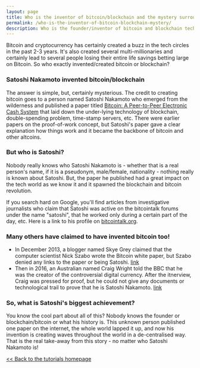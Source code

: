 ```yaml
---
layout: page
title: Who is the inventor of bitcoin/blockchain and the mystery surrounding it
permalink: /who-is-the-inventor-of-bitcoin-blockchain-mystery/
description: Who is the founder/inventor of bitcoin and blockchain technology? Who is Satoshi Nakamoto and what is the mystery surrounding him? 
---
```


Bitcoin and cryptocurrency has certainly created a buzz in the tech circles in the past 2-3 years. It's also created several multi-millionaries and certainly lead to several people losing their entire life savings betting large on Bitcoin. So who exactly invented/created bitcoin or blockchain?

### Satoshi Nakamoto invented bitcoin/blockchain
The answer is simple, but, certainly mysterious. The credit to creating bitcoin goes to a person named Satoshi Nakamoto who emerged from the wilderness and published a paper titled [Bitcoin: A Peer-to-Peer Electronic Cash System]("https://bitcoin.org/bitcoin.pdf") that laid down the under-lying technology of blockchain, double-spending problem, time-stamp servers, etc. There were earlier papers on the proof-of-work concept, but Satoshi's paper gave a clear explanation how things work and it became the backbone of bitcoin and other altcoins.

### But who is Satoshi?
Nobody really knows who Satoshi Nakamoto is - whether that is a real person's name, if it is a pseudonym, male/female, nationality - nothing really is known about Satoshi. But, the paper he published had a great impact on the tech world as we know it and it spawned the blockchain and bitcoin revolution.

If you search hard on Google, you'll find articles from investigative journalists who claim that Satoshi was active on the bitcointalk forums under the name "satoshi", that he worked only during a certain part of the day, etc. Here is a link to his profile on [bitcointalk.org](https://bitcointalk.org/index.php?action=profile;u=3). 

### Many others have claimed to have invented bitcoin too! 
* In December 2013, a blogger named Skye Grey claimed that the computer scientist Nick Szabo wrote the Bitcoin white paper, but Szabo denied any links to the paper or being Satoshi. [link](https://www.coindesk.com/linguistic-researchers-name-nick-szabo-author-bitcoin-whitepaper/)
* Then in 2016, an Australian named Craig Wright told the BBC that he was the creator of the controversial digital currency. After the itnerview, Craig was pressed for proof, but he could not give any documents or technological trail to prove that he is Satoshi Nakamoto. [link](https://en.wikipedia.org/wiki/Craig_Steven_Wright)

### So, what is Satoshi's biggest achievement?
You know the cool part about all of this? Nobody knows the founder or blockchain/bitcoin or what his history is. This unknown person published one paper on the internet, the whole world lapped it up, and now his invention is creating waves throughout the world in a de-centralised way. That is the real take-away from this story - no matter who Satoshi Nakamoto is! 

[<< Back to the tutorials homepage](https://cryptochainery.github.io/blockchain-tutorials/)
